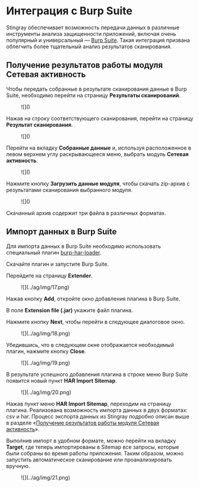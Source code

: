 # Интеграция c Burp Suite

Stingray обеспечивает возможность передачи данных в различные инструменты анализа защищенности приложений, включая очень популярный и универсальный — [Burp Suite](https://portswigger.net/burp). Такая интеграция призвана облегчить более тщательный анализ результатов сканирования. 

## Получение результатов работы модуля Сетевая активность

Чтобы передать собранные в результате сканирования данные в Burp Suite, необходимо перейти на страницу **Результаты сканирований**.

<figure markdown>
![]()
</figure>

Нажав на строку соответствующего сканирования, перейти на страницу **Результат сканирования**.

<figure markdown>
![]()
</figure>

Перейти на вкладку **Собранные данные** и, используя расположенное в левом верхнем углу раскрывающееся меню, выбрать модуль **Сетевая активность**.

<figure markdown>
![]()
</figure>

Нажмите кнопку **Загрузить данные модуля**, чтобы скачать zip-архив с результатами сканирования выбранного модуля.

<figure markdown>
![]()
</figure>

Скачанный архив содержит три файла в различных форматах.

## Импорт данных в Burp Suite

Для импорта данных в Burp Suite необходимо использовать специальный плагин [burp-har-loader](https://github.com/Dynamic-Mobile-Security/burp-har-importer).

Скачайте плагин и запустите Burp Suite.

Перейдите на страницу **Extender**.

<figure markdown>
![](../ag/img/17.png)
</figure>

Нажав кнопку **Add**, откройте окно добавления плагина в Burp Suite.

В поле **Extension file (.jar)** укажите файл плагина.

Нажмите кнопку **Next**, чтобы перейти в следующее диалоговое окно.

<figure markdown>
![](../ag/img/18.png)
</figure>

Убедившись, что в следующем окне отображается необходимый плагин, нажмите кнопку **Close**.

<figure markdown>
![](../ag/img/19.png)
</figure>

В результате успешного добавления плагина в строке меню Burp Suite появится новый пункт **HAR Import Sitemap**.

<figure markdown>
![](../ag/img/20.png)
</figure>

Нажав пункт меню **HAR Import Sitemap**, переходим на страницу плагина. Реализована возможность импорта данных в двух форматах: csv и har. Процесс экспорта данных из Stingray подробно описан выше в разделе «[Получение результатов работы модуля Сетевая активность](https://help.stingray-mobile.ru/mergedProjects/aag/integraciya_c_burp_suite.htm#%D0%9F%D0%BE%D0%BB%D1%83%D1%87%D0%B5%D0%BD%D0%B8%D0%B5_%D1%80%D0%B5%D0%B7%D1%83%D0%BB%D1%8C%D1%82%D0%B0%D1%82%D0%BE%D0%B2_%D1%80%D0%B0%D0%B1%D0%BE%D1%82%D1%8B_%D0%BC%D0%BE%D0%B4%D1%83%D0%BB%D1%8F_%D0%A1%D0%B5%D1%82%D0%B5%D0%B2%D0%B0%D1%8F_%D0%B0%D0%BA%D1%82%D0%B8%D0%B2%D0%BD%D0%BE%D1%81%D1%82%D1%8C)».

Выполнив импорт в удобном формате, можно перейти на вкладку **Target**, где теперь импортированы в Sitemap все запросы, которые были собраны во время работы приложения. Таким образом, можно запустить автоматическое сканирование или проанализировать вручную.

<figure markdown>
![](../ag/img/21.png)
</figure>